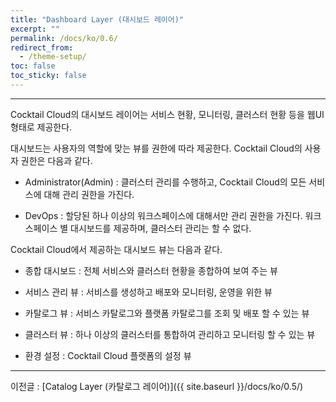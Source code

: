 ```yaml
---
title: "Dashboard Layer (대시보드 레이어)"
excerpt: ""
permalink: /docs/ko/0.6/
redirect_from:
  - /theme-setup/
toc: false
toc_sticky: false
---
```


---
Cocktail Cloud의 대시보드 레이어는 서비스 현황, 모니터링, 클러스터 현황 등을 웹UI형태로 제공한다.

대시보드는 사용자의 역할에 맞는 뷰를 권한에 따라 제공한다. Cocktail Cloud의 사용자 권한은 다음과 같다.

* Administrator\(Admin\) : 클러스터 관리를 수행하고, Cocktail Cloud의 모든 서비스에 대해 관리 권한을 가진다.

* DevOps : 할당된 하나 이상의 워크스페이스에 대해서만 관리 권한을 가진다. 워크스페이스 별 대시보드를 제공하며, 클러스터 관리는 할 수 없다.

Cocktail Cloud에서 제공하는 대시보드 뷰는 다음과 같다.

* 종합 대시보드 : 전체 서비스와 클러스터 현황을 종합하여 보여 주는 뷰

* 서비스 관리 뷰 : 서비스를 생성하고 배포와 모니터링, 운영을 위한 뷰

* 카탈로그 뷰 : 서비스 카탈로그와 플랫폼 카탈로그를 조회 및 배포 할 수 있는 뷰

* 클러스터 뷰 : 하나 이상의 클러스터를 통합하여 관리하고 모니터링 할 수 있는 뷰

* 환경 설정 : Cocktail Cloud 플랫폼의 설정 뷰

---

이전글 : [Catalog Layer \(카탈로그 레이어\)]({{ site.baseurl }}/docs/ko/0.5/)
